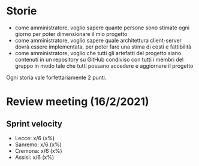 # Storie

- come amministratore, voglio sapere quante persone sono stimate ogni giorno per poter dimensionare il mio progetto
- come amministratore, voglio sapere quale architettura client-server dovrà essere implementata, per poter fare una stima di costi e fattibilità
- come amministratore, voglio che tutti gli artefatti del progetto siano contenuti in un repository su GitHub condiviso con tutti i membri del gruppo in modo tale che tutti possano accedere e aggiornare il progetto

Ogni storia vale forfettariamente 2 punti.

# Review meeting (16/2/2021)

## Sprint velocity
- Lecce: x/6 (x%)
- Sanremo: x/6 (x%)
- Cremona: x/6 (x%)
- Assisi: x/6 (x%)

